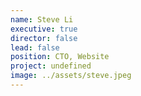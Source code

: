 ```yaml
---
name: Steve Li
executive: true
director: false
lead: false
position: CTO, Website
project: undefined
image: ../assets/steve.jpeg
---
```

